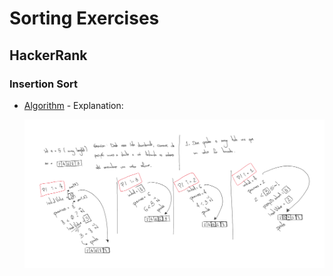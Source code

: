 # Sorting Exercises

## HackerRank

### Insertion Sort

- [Algorithm](/src/HackerRank/Sorting/InsertionSortPart1.cs) - Explanation:

    ![Algorithm Explanation](/images/insertion-sort-part-1-algorithm-explanation.png)